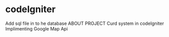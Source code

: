 # codeIgniter
Add sql file in to he database
ABOUT PROJECT
Curd system in codeIgniter
Implimenting Google Map Api
